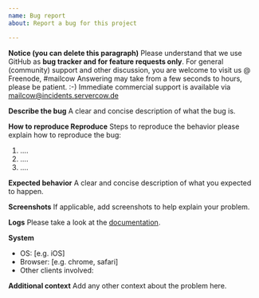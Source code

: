 ```yaml
---
name: Bug report
about: Report a bug for this project

---
```


**Notice (you can delete this paragraph)**
Please understand that we use GitHub as **bug tracker and for feature requests only**.
For general (community) support and other discussion, you are welcome to visit us @ Freenode, #mailcow
Answering may take from a few seconds to hours, please be patient. :-)
Immediate commercial support is available via mailcow@incidents.servercow.de

**Describe the bug**
A clear and concise description of what the bug is.

**How to reproduce Reproduce**
Steps to reproduce the behavior please explain how to reproduce the bug:
1. ....
2. ....
3. ....

**Expected behavior**
A clear and concise description of what you expected to happen.

**Screenshots**
If applicable, add screenshots to help explain your problem.

**Logs**
Please take a look at the [documentation](https://mailcow.github.io/mailcow-dockerized-docs/debug-logs/).

**System**
 - OS: [e.g. iOS]
 - Browser: [e.g. chrome, safari]
 - Other clients involved:

**Additional context**
Add any other context about the problem here.
